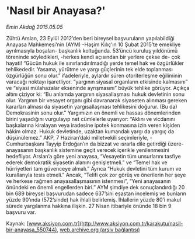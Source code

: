# 'Nasıl bir Anayasa?'

*Emin Akdağ 2015.05.05*

<div class="pNewsDetailMainContent" itemprop="articleBody">
 <p>
  Zühtü Arslan, 23 Eylül 2012’den beri bireysel başvuruların yapılabildiği Anayasa Mahkemesi’nin (AYM) -Haşim Kılıç’ın 10 Şubat 2015’te emekliye ayrılmasıyla boşalan- başkanlık koltuğunda. 53’üncü kuruluş yıldönümü töreninde söyledikleri, -herkes kendi açısından bir yerlere çekse de- çok hayati! “Gücün hukuk ile sınırlandırılmadığı yerde temel hak ve özgürlükler tehlikededir. Yasama, yürütme ve yargı güçlerinin tek elde toplanması özgürlüğün sonu olur.” ifadeleriyle, aylardır süren otoriterleşme eğiliminin varacağı noktayı işaretliyor. “yargının siyasal organların etkisinde kalmasını” ve “siyasi mülahazalar ekseninde ayrışmasını” büyük tehlike görüyor. Açıkça altını çiziyor ki: “Bu anlamda yargının siyasallaşması hukuk devletinin sonu olur. Yargının bir vesayet organı gibi davranarak siyaseten alınması gereken kararları alması da siyasetin yargısallaşması tehlikesini doğurur. (Bu da) Demokrasinin sonu olur.” Yargımızın en önemli ve hassas dönemlerinden birini yaşadığını vurgulayıp net cümlelerle uyarıyor: “Aklını ve vicdanını başkalarına kiralayan veya iradesine ipotek konmasına izin veren kişiden hâkim olmaz. Hukuk devletinde, uzaktan kumandalı yargı da yargıç da düşünülemez.” AKP, 7 Haziran’daki milletvekili seçimleriyle, -Cumhurbaşkanı Tayyip Erdoğan’ın da bizzat ve ısrarla dile getirdiği üzere- anayasanın başkanlık sistemine geçit verecek içerikle yenilenmesini hedefliyor. Arslan’a göre yeni anayasa, “Vesayetin tüm unsurlarını tasfiye ederek demokratik siyasetin alanını genişletmeli.” ve “Temel hak ve hürriyetleri tam güvenceye almalı.” Ayrıca “Hukuk devletini tüm kurum ve kurallarıyla tesis etmeli.” Ancak, “Telifi çok zor görüş ve önerilerin her şeye ve herkese rağmen anayasallaşmasının istenmesi”, “Yeni anayasanın önündeki en önemli engellerden biri.” AYM şimdiye dek sonuçlandırdığı 20 bin 689 bireysel başvurudan sadece 637’sini esastan incelemiş ve bunların yüzde 90’ında (572’sinde) hak ihlali belirlemiş. İhlallerin yüzde 80’i makul sürede yargılanma hakkına ilişkin. 27 Nisan itibariyle önünde 18 bin 9 başvuru var.
 </p>
</div>


Kaynak: [www.aksiyon.com.tr](http://www.aksiyon.com.tr/karakutu/nasil-bir-anayasa_550744), [web.archive.org (arşiv bağlantısı)](http://web.archive.org/web/20150811172214/http://www.aksiyon.com.tr/karakutu/nasil-bir-anayasa_550744)
